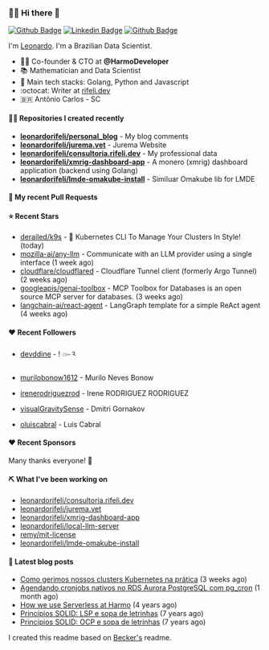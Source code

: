 ### 👨‍💻 Hi there 👋

[![Github Badge](https://img.shields.io/badge/-Github-red?style=flat-square&logo=Github&logoColor=white&link=https://github.com/leonardorifeli)](https://github.com/leonardorifeli)
[![Linkedin Badge](https://img.shields.io/badge/-LinkedIn-red?style=flat-square&logo=Linkedin&logoColor=white&link=https://www.linkedin.com/in/leonardorifeli/)](https://www.linkedin.com/in/leonardorifeli/)
[![Github Badge](https://komarev.com/ghpvc/?username=leonardorifeli&label=Profile%20views&color=red&style=flat)](https://github.com/leonardorifeli)

I'm [Leonardo](https://rifeli.dev). I'm a Brazilian Data Scientist.

- :office_worker: Co-founder & CTO at **@HarmoDeveloper**
- 📚 Mathematician and Data Scientist
- 💙 Main tech stacks: Golang, Python and Javascript
- :octocat: Writer at [rifeli.dev](https://rifeli.dev)
- 🇧🇷 Antônio Carlos - SC

#### 👨‍💻 Repositories I created recently
- **[leonardorifeli/personal_blog](https://github.com/leonardorifeli/personal_blog)** - My blog comments
- **[leonardorifeli/jurema.vet](https://github.com/leonardorifeli/jurema.vet)** - Jurema Website
- **[leonardorifeli/consultoria.rifeli.dev](https://github.com/leonardorifeli/consultoria.rifeli.dev)** - My professional data
- **[leonardorifeli/xmrig-dashboard-app](https://github.com/leonardorifeli/xmrig-dashboard-app)** - A monero (xmrig) dashboard application (backend using Golang)
- **[leonardorifeli/lmde-omakube-install](https://github.com/leonardorifeli/lmde-omakube-install)** - Similuar Omakube lib for LMDE

#### 🔨 My recent Pull Requests



#### ⭐ Recent Stars


- [derailed/k9s](https://github.com/derailed/k9s) - 🐶 Kubernetes CLI To Manage Your Clusters In Style! (today)
- [mozilla-ai/any-llm](https://github.com/mozilla-ai/any-llm) - Communicate with an LLM provider using a single interface (1 week ago)
- [cloudflare/cloudflared](https://github.com/cloudflare/cloudflared) - Cloudflare Tunnel client (formerly Argo Tunnel) (2 weeks ago)
- [googleapis/genai-toolbox](https://github.com/googleapis/genai-toolbox) - MCP Toolbox for Databases is an open source MCP server for databases. (3 weeks ago)
- [langchain-ai/react-agent](https://github.com/langchain-ai/react-agent) - LangGraph template for a simple ReAct agent (4 weeks ago)

#### ❤️ Recent Followers


- [devddine](https://github.com/devddine) - ! ๛༢

- [murilobonow1612](https://github.com/murilobonow1612) - Murilo Neves Bonow

- [irenerodriguezrod](https://github.com/irenerodriguezrod) - Irene RODRIGUEZ RODRIGUEZ

- [visualGravitySense](https://github.com/visualGravitySense) - Dmitri Gornakov

- [oluiscabral](https://github.com/oluiscabral) - Luis Cabral


#### ❤️ Recent Sponsors



Many thanks everyone! 🙏

#### ⛏️ What I've been working on

- [leonardorifeli/consultoria.rifeli.dev](https://github.com/leonardorifeli/consultoria.rifeli.dev)
- [leonardorifeli/jurema.vet](https://github.com/leonardorifeli/jurema.vet)
- [leonardorifeli/xmrig-dashboard-app](https://github.com/leonardorifeli/xmrig-dashboard-app)
- [leonardorifeli/local-llm-server](https://github.com/leonardorifeli/local-llm-server)
- [remy/mit-license](https://github.com/remy/mit-license)
- [leonardorifeli/lmde-omakube-install](https://github.com/leonardorifeli/lmde-omakube-install)

#### 📄 Latest blog posts
- [Como gerimos nossos clusters Kubernetes na prática](https://rifeli.dev/blog/2025-07-10-como-gerimos-nossos-cluters-kubernets-na-pratica/) (3 weeks ago)
- [Agendando cronjobs nativos no RDS Aurora PostgreSQL com pg_cron](https://rifeli.dev/blog/2025-07-01-agendando-cronjobs-nativos-no-rds-aurora-postgresql-com-pgcron/) (1 month ago)
- [How we use Serverless at Harmo](https://rifeli.dev/blog/2020-10-08-how-we-use-serverless-at-harmo/) (4 years ago)
- [Princípios SOLID: LSP e sopa de letrinhas](https://rifeli.dev/blog/2017-12-30-principios-solid-lsp-e-sopa-de-letrinhas/) (7 years ago)
- [Princípios SOLID: OCP e sopa de letrinhas](https://rifeli.dev/blog/2017-12-06-principios-solid-ocp-e-sopa-de-letrinhas/) (7 years ago)

I created this readme based on [Becker's](https://github.com/caarlos0) readme.
